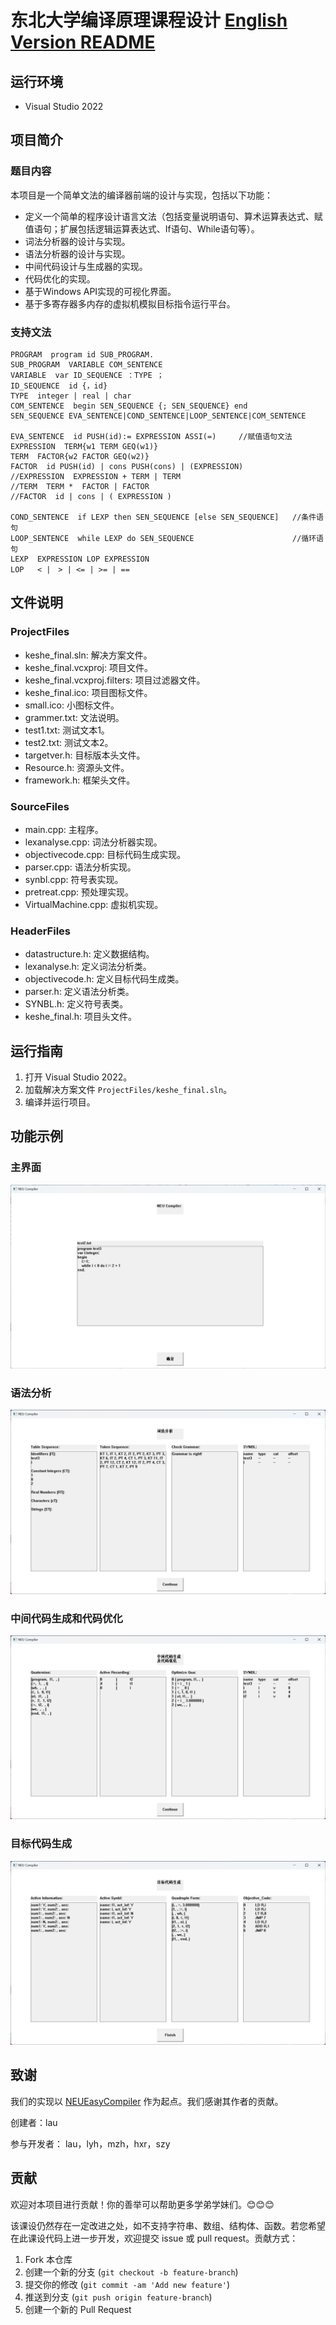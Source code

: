 # 东北大学编译原理课程设计 [English Version README](https://github.com/10-OASIS-01/Compiler-NEU-2024-/blob/main/README_EN.md)

## 运行环境

- Visual Studio 2022

## 项目简介

### 题目内容

本项目是一个简单文法的编译器前端的设计与实现，包括以下功能：

- 定义一个简单的程序设计语言文法（包括变量说明语句、算术运算表达式、赋值语句；扩展包括逻辑运算表达式、If语句、While语句等）。
- 词法分析器的设计与实现。
- 语法分析器的设计与实现。
- 中间代码设计与生成器的实现。
- 代码优化的实现。
- 基于Windows API实现的可视化界面。
- 基于多寄存器多内存的虚拟机模拟目标指令运行平台。

### 支持文法

```
PROGRAM  program id SUB_PROGRAM.
SUB_PROGRAM  VARIABLE COM_SENTENCE
VARIABLE  var ID_SEQUENCE ：TYPE ；
ID_SEQUENCE  id {，id}
TYPE  integer | real | char
COM_SENTENCE  begin SEN_SEQUENCE {; SEN_SEQUENCE} end
SEN_SEQUENCE EVA_SENTENCE|COND_SENTENCE|LOOP_SENTENCE|COM_SENTENCE

EVA_SENTENCE  id PUSH(id):= EXPRESSION ASSI(=)     //赋值语句文法
EXPRESSION  TERM{w1 TERM GEQ(w1)}
TERM  FACTOR{w2 FACTOR GEQ(w2)}
FACTOR  id PUSH(id) | cons PUSH(cons) | (EXPRESSION)
//EXPRESSION  EXPRESSION + TERM | TERM
//TERM  TERM *  FACTOR | FACTOR
//FACTOR  id | cons | ( EXPRESSION )

COND_SENTENCE  if LEXP then SEN_SEQUENCE [else SEN_SEQUENCE]   //条件语句
LOOP_SENTENCE  while LEXP do SEN_SEQUENCE                      //循环语句
LEXP  EXPRESSION LOP EXPRESSION
LOP   < |　> | <= | >= | ==
```

## 文件说明

### ProjectFiles
- keshe_final.sln: 解决方案文件。
- keshe_final.vcxproj: 项目文件。
- keshe_final.vcxproj.filters: 项目过滤器文件。
- keshe_final.ico: 项目图标文件。
- small.ico: 小图标文件。
- grammer.txt: 文法说明。
- test1.txt: 测试文本1。
- test2.txt: 测试文本2。
- targetver.h: 目标版本头文件。
- Resource.h: 资源头文件。
- framework.h: 框架头文件。


### SourceFiles
- main.cpp: 主程序。
- lexanalyse.cpp: 词法分析器实现。
- objectivecode.cpp: 目标代码生成实现。
- parser.cpp: 语法分析实现。
- synbl.cpp: 符号表实现。
- pretreat.cpp: 预处理实现。
- VirtualMachine.cpp: 虚拟机实现。

### HeaderFiles
- datastructure.h: 定义数据结构。
- lexanalyse.h: 定义词法分析类。
- objectivecode.h: 定义目标代码生成类。
- parser.h: 定义语法分析类。
- SYNBL.h: 定义符号表类。
- keshe_final.h: 项目头文件。

## 运行指南
1. 打开 Visual Studio 2022。
2. 加载解决方案文件 `ProjectFiles/keshe_final.sln`。
3. 编译并运行项目。

## 功能示例

### 主界面

![主界面](https://github.com/10-OASIS-01/Compiler-NEU-2024-/blob/main/fig/1.png)

### 语法分析

![语法分析](https://github.com/10-OASIS-01/Compiler-NEU-2024-/blob/main/fig/2.png)

### 中间代码生成和代码优化

![中间代码生成和代码优化](https://github.com/10-OASIS-01/Compiler-NEU-2024-/blob/main/fig/3.png)

### 目标代码生成

![目标代码生成](https://github.com/10-OASIS-01/Compiler-NEU-2024-/blob/main/fig/4.png)

## 致谢

我们的实现以 [NEUEasyCompiler](https://github.com/Sswjm/NEUEasyCompiler) 作为起点。我们感谢其作者的贡献。

创建者：lau

参与开发者： lau，lyh，mzh，hxr，szy


## 贡献

欢迎对本项目进行贡献！你的善举可以帮助更多学弟学妹们。😊😊😊

该课设仍然存在一定改进之处，如不支持字符串、数组、结构体、函数。若您希望在此课设代码上进一步开发，欢迎提交 issue 或 pull request。贡献方式：

1. Fork 本仓库
2. 创建一个新的分支 (`git checkout -b feature-branch`)
3. 提交你的修改 (`git commit -am 'Add new feature'`)
4. 推送到分支 (`git push origin feature-branch`)
5. 创建一个新的 Pull Request

